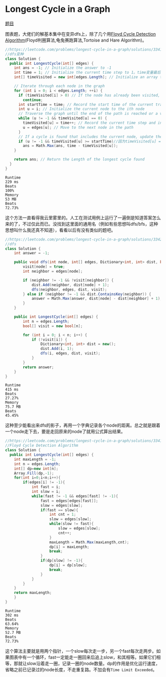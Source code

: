 # Longest Cycle in a Graph

[题目](https://leetcode.com/problems/longest-cycle-in-a-graph/description/)

图表题，大佬们的解基本集中在变异dfs上，除了几个用[Floyd Cycle Detection Algorithm](https://medium.com/@orionssl/%E6%8E%A2%E7%B4%A2-floyd-cycle-detection-algorithm-934cdd05beb9)(Floyd判圈算法,龟兔赛跑算法,Tortoise and Hare Algorithm)。

```c#
//https://leetcode.com/problems/longest-cycle-in-a-graph/solutions/3341780/clean-codes-full-explanation-d-f-s-c-java-python3/
//dfs变种
class Solution {
  public int LongestCycle(int[] edges) {
    int ans = -1; // Initialize the answer to -1
    int time = 1; // Initialize the current time step to 1。time变量最后肯定会达到edges的长度，且不会超出于它。
    int[] timeVisited = new int[edges.Length]; // Initialize an array to store the time at which each node was first visited

    // Iterate through each node in the graph
    for (int i = 0; i < edges.Length; ++i) {
      if (timeVisited[i] > 0) // If the node has already been visited, skip it
        continue;
      int startTime = time; // Record the start time of the current traversal
      int u = i; // Initialize the current node to the ith node
      // Traverse the graph until the end of the path is reached or a visited node is encountered
      while (u != -1 && timeVisited[u] == 0) {
        timeVisited[u] = time++; // Record the current time step and increment time。注意自增顺序，先赋值再自增
        u = edges[u]; // Move to the next node in the path
      }
      // If a cycle is found that includes the current node, update the answer
      if (u != -1 && timeVisited[u] >= startTime)//因为timeVisited[u] = time++;，只要进到while循环里面了，timeVisited[u]就不可能小于startTime
        ans = Math.Max(ans, time - timeVisited[u]);
    }

    return ans; // Return the Length of the longest cycle found
  }
}
```

```
Runtime
229 ms
Beats
100%
Memory
53 MB
Beats
72.73%
```

这个方法一直看得我云里雾里的。人工在测试用例上运行了一遍倒是知道答案怎么来的了，不过仅此而已。没找到这里面的通用名（例如有些思想叫dfs/bfs，这种思想叫什么我还真不知道），看看以后有没有类似的题吧。

```c#
//https://leetcode.com/problems/longest-cycle-in-a-graph/solutions/3342721/image-explanation-complete-intuition-dfs-c-java-python/
//dfs
class Solution {
    int answer = -1;

    public void dfs(int node, int[] edges, Dictionary<int, int> dist, bool[] visit) {
        visit[node] = true;
        int neighbor = edges[node];

        if (neighbor != -1 && !visit[neighbor]) {
            dist.Add(neighbor, dist[node] + 1);
            dfs(neighbor, edges, dist, visit);
        } else if (neighbor != -1 && dist.ContainsKey(neighbor)) {
            answer = Math.Max(answer, dist[node] - dist[neighbor] + 1);
        }
    }

    public int LongestCycle(int[] edges) {
        int n = edges.Length;
        bool[] visit = new bool[n];

        for (int i = 0; i < n; i++) {
            if (!visit[i]) {
                Dictionary<int, int> dist = new();
                dist.Add(i, 1);
                dfs(i, edges, dist, visit);
            }
        }
        return answer;
    }
}
```

```
Runtime
415 ms
Beats
27.27%
Memory
75.7 MB
Beats
45.45%
```

这种至少能看出来dfs的影子，再用一个字典记录各个node的距离。总之就是跟着一个node走下去，要是走回原来的node了就用公式算出结果。

```c#
//https://leetcode.com/problems/longest-cycle-in-a-graph/solutions/3341780/clean-codes-full-explanation-d-f-s-c-java-python3/
//Floyd Cycle Detection Algorithm
class Solution {
  public int LongestCycle(int[] edges) {
    int maxLength = -1;
    int n = edges.Length;
    int[] dp=new int[n];
    Array.Fill(dp,-1);
    for(int i=0;i<n;i++){
        if(edges[i] != -1){
            int fast = i;
            int slow = i;
            while(fast != -1 && edges[fast] != -1){
                fast = edges[edges[fast]];
                slow = edges[slow];
                if(fast == slow){
                    int cnt = 1;
                    slow = edges[slow];
                    while(slow != fast){
                        slow = edges[slow];
                        cnt++;
                    }
                    maxLength = Math.Max(maxLength,cnt);
                    dp[i] = maxLength;
                    break;
                }
                if(dp[slow] != -1){
                    dp[i] = dp[slow];
                    break;
                }
            }
        }
    }
    return maxLength;
    }
}
```

```
Runtime
302 ms
Beats
63.64%
Memory
52.7 MB
Beats
72.73%
```

这个算法主要就是用两个指针，一个slow每次走一步，另一个fast每次走两步。如果图表中有一个循环，fast一定能走一圈回来后追上slow，和其相等。如果它们相等，那就让slow沿着走一圈，记录一圈的node数量。dp的作用是优化运行速度，省略之前已记录过的node长度，不走重复路。不加会有`Time Limit Exceeded`。